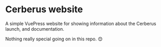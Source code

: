 # Cerberus website

A simple VuePress website for showing information about the Cerberus launch, and documentation.

Nothing really special going on in this repo. 😊
